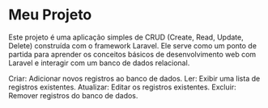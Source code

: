 ﻿# Meu Projeto

Este projeto é uma aplicação simples de CRUD (Create, Read, Update, Delete) construída com o framework Laravel. Ele serve como um ponto de partida para aprender os conceitos básicos de desenvolvimento web com Laravel e interagir com um banco de dados relacional.

Criar: Adicionar novos registros ao banco de dados.
Ler: Exibir uma lista de registros existentes.
Atualizar: Editar os registros existentes.
Excluir: Remover registros do banco de dados.
